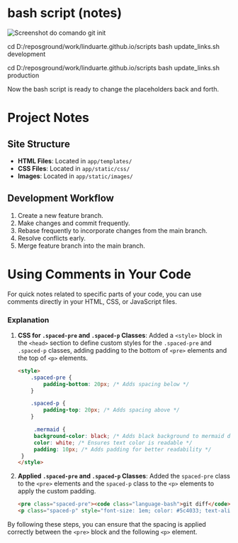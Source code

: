 # bash script (notes)


<link rel="stylesheet" href="{CSS_PATH}">

<img src="{IMG_PATH}git_init_red.png" alt="Screenshot do comando git init">


cd D:/reposground/work/linduarte.github.io/scripts
bash update_links.sh development

cd D:/reposground/work/linduarte.github.io/scripts
bash update_links.sh production

Now the bash script is ready to change the placeholders back and forth.

# Project Notes

## Site Structure
- **HTML Files**: Located in `app/templates/`
- **CSS Files**: Located in `app/static/css/`
- **Images**: Located in `app/static/images/`

## Development Workflow
1. Create a new feature branch.
2. Make changes and commit frequently.
3. Rebase frequently to incorporate changes from the main branch.
4. Resolve conflicts early.
5. Merge feature branch into the main branch.

# Using Comments in Your Code
For quick notes related to specific parts of your code, you can use comments directly in your HTML, CSS, or JavaScript files.

 <!-- Header section with logo and banner message -->


### Explanation

1. **CSS for `.spaced-pre` and `.spaced-p` Classes**: Added a `<style>` block in the `<head>` section to define custom styles for the `.spaced-pre` and `.spaced-p` classes, adding padding to the bottom of `<pre>` elements and the top of `<p>` elements.
   ```html
   <style>
       .spaced-pre {
           padding-bottom: 20px; /* Adds spacing below */
       }

       .spaced-p {
           padding-top: 20px; /* Adds spacing above */
       }

        .mermaid {
        background-color: black; /* Adds black background to mermaid div */
        color: white; /* Ensures text color is readable */
        padding: 10px; /* Adds padding for better readability */
    }
   </style>
   ```

2. **Applied `.spaced-pre` and `.spaced-p` Classes**: Added the `spaced-pre` class to the `<pre>` elements and the `spaced-p` class to the `<p>` elements to apply the custom padding.
   ```html
   <pre class="spaced-pre"><code class="language-bash">git diff</code></pre>
   <p class="spaced-p" style="font-size: 1em; color: #5c4033; text-align: justify; margin-top: -10px; margin-bottom: 20px;">Para darmos início ao processo de utilização do git diff
   ```

By following these steps, you can ensure that the spacing is applied correctly between the `<pre>` block and the following `<p>` element.
